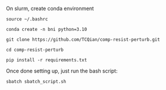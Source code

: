 On slurm, create conda environment
```
source ~/.bashrc

conda create -n bni python=3.10

git clone https://github.com/TCQian/comp-resist-perturb.git

cd comp-resist-perturb

pip install -r requirements.txt
```

Once done setting up, just run the bash script:
```
sbatch sbatch_script.sh
```